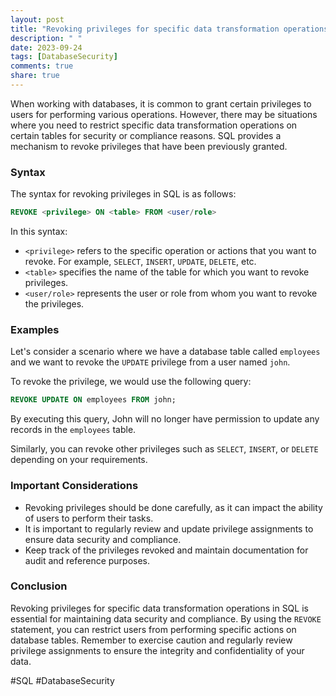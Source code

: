 ```yaml
---
layout: post
title: "Revoking privileges for specific data transformation operations in SQL"
description: " "
date: 2023-09-24
tags: [DatabaseSecurity]
comments: true
share: true
---
```


When working with databases, it is common to grant certain privileges to users for performing various operations. However, there may be situations where you need to restrict specific data transformation operations on certain tables for security or compliance reasons. SQL provides a mechanism to revoke privileges that have been previously granted.

### Syntax

The syntax for revoking privileges in SQL is as follows:

```sql
REVOKE <privilege> ON <table> FROM <user/role>
```

In this syntax:

- `<privilege>` refers to the specific operation or actions that you want to revoke. For example, `SELECT`, `INSERT`, `UPDATE`, `DELETE`, etc.
- `<table>` specifies the name of the table for which you want to revoke privileges.
- `<user/role>` represents the user or role from whom you want to revoke the privileges.

### Examples

Let's consider a scenario where we have a database table called `employees` and we want to revoke the `UPDATE` privilege from a user named `john`.

To revoke the privilege, we would use the following query:

```sql
REVOKE UPDATE ON employees FROM john;
```

By executing this query, John will no longer have permission to update any records in the `employees` table.

Similarly, you can revoke other privileges such as `SELECT`, `INSERT`, or `DELETE` depending on your requirements.

### Important Considerations

- Revoking privileges should be done carefully, as it can impact the ability of users to perform their tasks.
- It is important to regularly review and update privilege assignments to ensure data security and compliance.
- Keep track of the privileges revoked and maintain documentation for audit and reference purposes.

### Conclusion

Revoking privileges for specific data transformation operations in SQL is essential for maintaining data security and compliance. By using the `REVOKE` statement, you can restrict users from performing specific actions on database tables. Remember to exercise caution and regularly review privilege assignments to ensure the integrity and confidentiality of your data.

#SQL #DatabaseSecurity